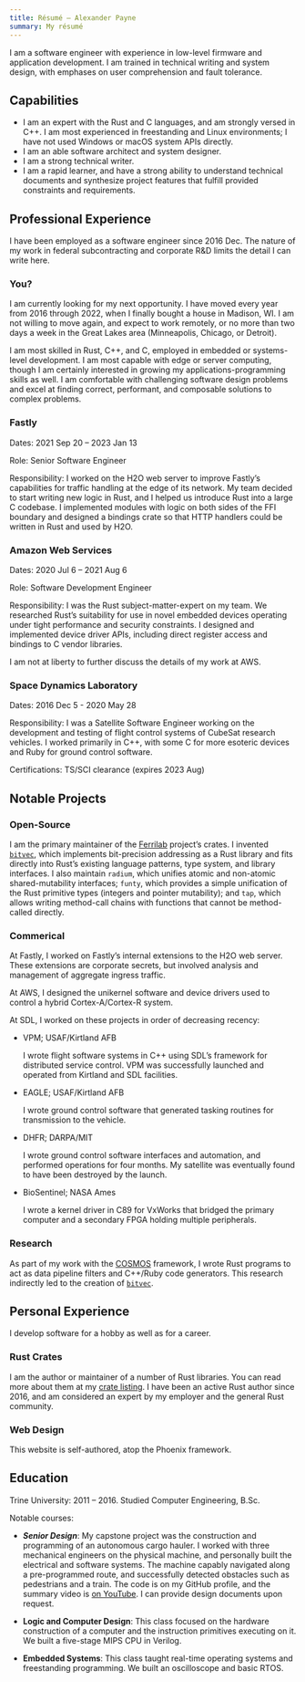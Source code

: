 ```yaml
---
title: Résumé – Alexander Payne
summary: My résumé
---
```


I am a software engineer with experience in low-level firmware and application
development. I am trained in technical writing and system design, with
emphases on user comprehension and fault tolerance.

## Capabilities

- I am an expert with the Rust and C languages, and am strongly versed in C++.
  I am most experienced in freestanding and Linux environments; I have not used
  Windows or macOS system APIs directly.
- I am an able software architect and system designer.
- I am a strong technical writer.
- I am a rapid learner, and have a strong ability to understand technical
  documents and synthesize project features that fulfill provided constraints
  and requirements.

## Professional Experience

I have been employed as a software engineer since 2016 Dec. The nature of my
work in federal subcontracting and corporate R&D limits the detail I can write
here.

### You?

I am currently looking for my next opportunity. I have moved every year from
2016 through 2022, when I finally bought a house in Madison, WI. I am not
willing to move again, and expect to work remotely, or no more than two days a
week in the Great Lakes area (Minneapolis, Chicago, or Detroit).

I am most skilled in Rust, C++, and C, employed in embedded or systems-level
development. I am most capable with edge or server computing, though I am
certainly interested in growing my applications-programming skills as well. I am
comfortable with challenging software design problems and excel at finding
correct, performant, and composable solutions to complex problems.

### Fastly

Dates: 2021 Sep 20 – 2023 Jan 13

Role: Senior Software Engineer

Responsibility: I worked on the H2O web server to improve Fastly’s capabilities
for traffic handling at the edge of its network. My team decided to start
writing new logic in Rust, and I helped us introduce Rust into a large C
codebase. I implemented modules with logic on both sides of the FFI boundary and
designed a bindings crate so that HTTP handlers could be written in Rust and
used by H2O.

### Amazon Web Services

Dates: 2020 Jul 6 – 2021 Aug 6

Role: Software Development Engineer

Responsibility: I was the Rust subject-matter-expert on my team. We researched
Rust’s suitability for use in novel embedded devices operating under tight
performance and security constraints. I designed and implemented device driver
APIs, including direct register access and bindings to C vendor libraries.

I am not at liberty to further discuss the details of my work at AWS.

### Space Dynamics Laboratory

Dates: 2016 Dec 5 - 2020 May 28

Responsibility: I was a Satellite Software Engineer working on the development
and testing of flight control systems of CubeSat research vehicles. I worked
primarily in C++, with some C for more esoteric devices and Ruby for ground
control software.

Certifications: TS/SCI clearance (expires 2023 Aug)

## Notable Projects

### Open-Source

I am the primary maintainer of the [Ferrilab][ferrilab] project’s crates. I
invented [`bitvec`][bv], which implements bit-precision addressing as a Rust
library and fits directly into Rust’s existing language patterns, type system,
and library interfaces. I also maintain `radium`, which unifies atomic and
non-atomic shared-mutability interfaces; `funty`, which provides a simple
unification of the Rust primitive types (integers and pointer mutability); and
`tap`, which allows writing method-call chains with functions that cannot be
method-called directly.

### Commerical

At Fastly, I worked on Fastly’s internal extensions to the H2O web server. These
extensions are corporate secrets, but involved analysis and management of
aggregate ingress traffic.

At AWS, I designed the unikernel software and device drivers used to control a
hybrid Cortex-A/Cortex-R system.

At SDL, I worked on these projects in order of decreasing recency:

- VPM; USAF/Kirtland AFB

  I wrote flight software systems in C++ using SDL’s framework for distributed
  service control. VPM was successfully launched and operated from Kirtland and
  SDL facilities.

- EAGLE; USAF/Kirtland AFB

  I wrote ground control software that generated tasking routines for
  transmission to the vehicle.

- DHFR; DARPA/MIT

  I wrote ground control software interfaces and automation, and performed
  operations for four months. My satellite was eventually found to have been
  destroyed by the launch.

- BioSentinel; NASA Ames

  I wrote a kernel driver in C89 for VxWorks that bridged the primary computer
  and a secondary FPGA holding multiple peripherals.

### Research

As part of my work with the [COSMOS][cosmos] framework, I wrote Rust programs to
act as data pipeline filters and C++/Ruby code generators. This research
indirectly led to the creation of [`bitvec`][bv].

## Personal Experience

I develop software for a hobby as well as for a career.

### Rust Crates

I am the author or maintainer of a number of Rust libraries. You can read more
about them at my [crate listing][crates]. I have been an active Rust author
since 2016, and am considered an expert by my employer and the general Rust
community.

### Web Design

This website is self-authored, atop the Phoenix framework.

## Education

Trine University: 2011 – 2016. Studied Computer Engineering, B.Sc.

Notable courses:

- ***Senior Design***: My capstone project was the construction and programming
  of an autonomous cargo hauler. I worked with three mechanical engineers on the
  physical machine, and personally built the electrical and software systems.
  The machine capably navigated along a pre-programmed route, and successfully
  detected obstacles such as pedestrians and a train. The code is on my GitHub
  profile, and the summary video is [on YouTube][srd]. I can provide design
  documents upon request.

- **Logic and Computer Design**: This class focused on the hardware construction
  of a computer and the instruction primitives executing on it. We built a
  five-stage MIPS CPU in Verilog.

- **Embedded Systems**: This class taught real-time operating systems and
  freestanding programming. We built an oscilloscope and basic RTOS.

[bv]: ./crates/bv
[cosmos]: https://cosmosrb.com
[crates]: ./crates
[ferrilab]: https://github.com/ferrilab/ferrilab
[srd]: https://www.youtube.com/watch?v=K3CKSovJbJQ
